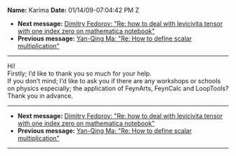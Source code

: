 **Name:** Karima
**Date:** 01/14/09-07:04:42 PM Z

  - **Next message:** [Dimitry Fedorov: "Re: how to deal with levicivita
    tensor with one index zero on mathematica notebook"](0538.html)
  - **Previous message:** [Yan-Qing Ma: "Re: How to define scalar
    multiplication"](0536.html)

-----

Hi\!  
Firstly; I’d like to thank you so much for your help.  
If you don’t mind; I‘d like to ask you if there are any workshops or
schools on physics especially; the application of FeynArts, FeynCalc and
LoopTools?  
Thank you in advance.  

-----

  - **Next message:** [Dimitry Fedorov: "Re: how to deal with levicivita
    tensor with one index zero on mathematica notebook"](0538.html)
  - **Previous message:** [Yan-Qing Ma: "Re: How to define scalar
    multiplication"](0536.html)

-----

